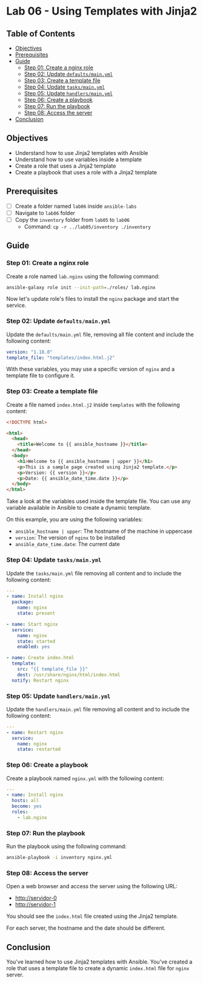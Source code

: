 # Lab 06 - Using Templates with Jinja2

## Table of Contents

- [Objectives](#objectives)
- [Prerequisites](#prerequisites)
- [Guide](#guide)
  - [Step 01: Create a nginx role](#step-01-create-a-nginx-role)
  - [Step 02: Update `defaults/main.yml`](#step-02-update-defaultsmainyml)
  - [Step 03: Create a template file](#step-03-create-a-template-file)
  - [Step 04: Update `tasks/main.yml`](#step-04-update-tasksmainyml)
  - [Step 05: Update `handlers/main.yml`](#step-05-update-handlersmainyml)
  - [Step 06: Create a playbook](#step-06-create-a-playbook)
  - [Step 07: Run the playbook](#step-07-run-the-playbook)
  - [Step 08: Access the server](#step-08-access-the-server)
- [Conclusion](#conclusion)

## Objectives

- Understand how to use Jinja2 templates with Ansible
- Understand how to use variables inside a template
- Create a role that uses a Jinja2 template
- Create a playbook that uses a role with a Jinja2 template

## Prerequisites

- [ ] Create a folder named `lab06` inside `ansible-labs`
- [ ] Navigate to `lab06` folder
- [ ] Copy the `inventory` folder from `lab05` to `lab06`
  - Command: `cp -r ../lab05/inventory ./inventory`

## Guide

### Step 01: Create a nginx role

Create a role named `lab.nginx` using the following command:

```bash
ansible-galaxy role init --init-path=./roles/ lab.nginx
```

Now let's update role's files to install the `nginx` package and start the service.

### Step 02: Update `defaults/main.yml`

Update the `defaults/main.yml` file, removing all file content and include the following content:

```yaml
version: "1.18.0"
template_file: "templates/index.html.j2"
```

With these variables, you may use a specific version of `nginx` and a template file to configure it.

### Step 03: Create a template file

Create a file named `index.html.j2` inside `templates` with the following content:

```html
<!DOCTYPE html>

<html>
  <head>
    <title>Welcome to {{ ansible_hostname }}</title>
  </head>
  <body>
    <h1>Welcome to {{ ansible_hostname | upper }}</h1>
    <p>This is a sample page created using Jinja2 template.</p>
    <p>Version: {{ version }}</p>
    <p>Date: {{ ansible_date_time.date }}</p>
  </body>
</html>
```

Take a look at the variables used inside the template file. You can use any variable available in Ansible to create a dynamic template.

On this example, you are using the following variables:

- `ansible_hostname | upper`: The hostname of the machine in uppercase
- `version`: The version of `nginx` to be installed
- `ansible_date_time.date`: The current date

### Step 04: Update `tasks/main.yml`

Update the `tasks/main.yml` file removing all content and to include the following content:

```yaml
---
- name: Install nginx
  package:
    name: nginx
    state: present

- name: Start nginx
  service:
    name: nginx
    state: started
    enabled: yes

- name: Create index.html
  template:
    src: "{{ template_file }}"
    dest: /usr/share/nginx/html/index.html
  notify: Restart nginx
```

### Step 05: Update `handlers/main.yml`

Update the `handlers/main.yml` file removing all content and to include the following content:

```yaml
---
- name: Restart nginx
  service:
    name: nginx
    state: restarted
```

### Step 06: Create a playbook

Create a playbook named `nginx.yml` with the following content:

```yaml
---
- name: Install nginx
  hosts: all
  become: yes
  roles:
    - lab.nginx
```

### Step 07: Run the playbook

Run the playbook using the following command:

```bash
ansible-playbook -i inventory nginx.yml
```

### Step 08: Access the server

Open a web browser and access the server using the following URL:

- [http://servidor-0](http://servidor-0)
- [http://servidor-1](http://servidor-1)

You should see the `index.html` file created using the Jinja2 template.

For each server, the hostname and the date should be different.

## Conclusion

You've learned how to use Jinja2 templates with Ansible. You've created a role that uses a template file to create a dynamic `index.html` file for `nginx` server.
